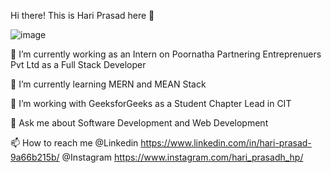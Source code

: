 Hi there! This is Hari Prasad here 👋

<!--
**HariPrasad5724/HariPrasad5724** is a ✨ _special_ ✨ repository because its `README.md` (this file) appears on your GitHub profile.

Here are some ideas to get you started:

- 🔭 I’m currently working on ...
- 🌱 I’m currently learning ...
- 👯 I’m looking to collaborate on ...
- 🤔 I’m looking for help with ...
- 💬 Ask me about ...
- 📫 How to reach me: ...
- 😄 Pronouns: ...
- ⚡ Fun fact: ...
-->
![image](https://user-images.githubusercontent.com/55315604/119517622-665bc880-bd95-11eb-8180-e757390e7c9c.png)

🔭 I’m currently working as an Intern on Poornatha Partnering Entreprenuers Pvt Ltd as a Full Stack Developer

🌱 I’m currently learning MERN and MEAN Stack

👯 I’m working with GeeksforGeeks as a Student Chapter Lead in CIT

💬 Ask me about Software Development and Web Development

📫 How to reach me @Linkedin https://www.linkedin.com/in/hari-prasad-9a66b215b/  @Instagram https://www.instagram.com/hari_prasadh_hp/

